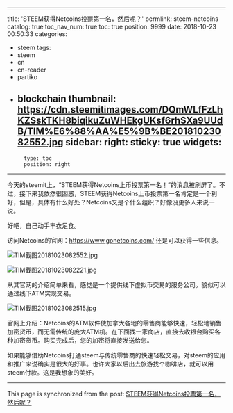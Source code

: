 
---
title: 'STEEM获得Netcoins投票第一名，然后呢？'
permlink: steem-netcoins
catalog: true
toc_nav_num: true
toc: true
position: 9999
date: 2018-10-23 00:50:33
categories:
- steem
tags:
- steem
- cn
- cn-reader
- partiko
- blockchain
thumbnail: https://cdn.steemitimages.com/DQmWLfFzLhKZSskTKH8biqikuZuWHEkgUKsf6rhSXa9UUdB/TIM%E6%88%AA%E5%9B%BE20181023082552.jpg
sidebar:
    right:
        sticky: true
widgets:
    -
        type: toc
        position: right
---


今天的steemit上，“STEEM获得Netcoins上币投票第一名！”的消息被刷屏了。不过，接下来我依然很困惑，STEEM获得Netcoins上币投票第一名肯定是一个利好，但是，具体有什么好处？Netcoins又是个什么组织？好像没更多人来说一说。

好吧，自己动手丰衣足食。

访问Netcoins的官网：https://www.gonetcoins.com/ 还是可以获得一些信息。

![TIM截图20181023082552.jpg](https://cdn.steemitimages.com/DQmWLfFzLhKZSskTKH8biqikuZuWHEkgUKsf6rhSXa9UUdB/TIM%E6%88%AA%E5%9B%BE20181023082552.jpg)

![TIM截图20181023082221.jpg](https://cdn.steemitimages.com/DQmTq3v1rmMBSrr3fH9ocZU4Mq2eUef1PmNWPmXXDyv5HXx/TIM%E6%88%AA%E5%9B%BE20181023082221.jpg)

从其官网的介绍简单来看，感觉是一个提供线下虚拟币交易的服务公司。貌似可以通过线下ATM实现交易。

![TIM截图20181023082515.jpg](https://cdn.steemitimages.com/DQmb5TGNhy2g2oTzvmyjdQtGKvH9yw2W8fw7REMp6ipEePk/TIM%E6%88%AA%E5%9B%BE20181023082515.jpg)

官网上介绍：Netcoins的ATM软件使加拿大各地的零售商能够快速，轻松地销售加密货币，而无需传统的庞大ATM机。在下面找一家商店，直接去收银台购买各种加密货币。购买完成后，您的加密将直接发送给您。

如果能够借助Netcoins打通steem与传统零售商的快速轻松交易，对steem的应用和推广来说确实是很大的好事。也许大家以后出去旅游找个咖啡店，就可以用steem付款。这是我想象的美好。

- - -

This page is synchronized from the post: [STEEM获得Netcoins投票第一名，然后呢？](https://steemit.com/@yellowbird/steem-netcoins)
